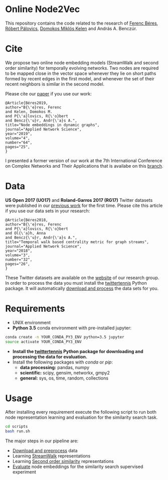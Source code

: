 ﻿Online Node2Vec
========================

This repository contains the code related to the research of [Ferenc Béres](https://github.com/ferencberes), [Róbert Pálovics](https://github.com/rpalovics), [Domokos Miklós Kelen](https://github.com/proto-n) and András A. Benczúr.

# Cite

We propose two online node embedding models (StreamWalk and second order similarity) for temporally evolving networks. Two nodes are required to be mapped close in the vector space whenever they lie on short paths formed by recent edges in the first model, and whenever the set of their recent neighbors is similar in the second model.

Please cite our [paper](https://appliednetsci.springeropen.com/articles/10.1007/s41109-019-0169-5) if you use our work:

```
@Article{Béres2019,
author="B{\'e}res, Ferenc
and Kelen, Domokos M.
and P{\'a}lovics, R{\'o}bert
and Bencz{\'u}r, Andr{\'a}s A.",
title="Node embeddings in dynamic graphs",
journal="Applied Network Science",
year="2019",
volume="4",
number="64",
pages="25",
}
```

I presented a former version of our work at the 7th International Conference on Complex Networks and Their Applications that is availabe on this [branch](https://github.com/ferencberes/online-node2vec/tree/complex_networks_2018).

# Data

**US Open 2017 (UO17)** and **Roland-Garros 2017 (RG17)** Twitter datasets were published in our [previous work](https://link.springer.com/article/10.1007/s41109-018-0080-5) for the first time. Please cite this article if you use our data sets in your research:

```
@Article{Béres2018,
author="B{\'e}res, Ferenc
and P{\'a}lovics, R{\'o}bert
and Ol{\'a}h, Anna
and Bencz{\'u}r, Andr{\'a}s A.",
title="Temporal walk based centrality metric for graph streams",
journal="Applied Network Science",
year="2018",
volume="3",
number="32",
pages="26",
}
```

These Twitter datasets are available on the [website](https://dms.sztaki.hu/~fberes/tennis/) of our research group. In order to process the data you must install the [twittertennis](https://github.com/ferencberes/twittertennis) Python package. It will automatically [download and process](scripts/preprocess_data.py) the data sets for you.

# Requirements

   * UNIX environment
   * **Python 3.5** conda environment with pre-installed jupyter:

   ```bash
   conda create -n YOUR_CONDA_PY3_ENV python=3.5 jupyter
   source activate YOUR_CONDA_PY3_ENV
   ```
   * **Install the [twittertennis](https://github.com/ferencberes/twittertennis) Python package for downloading and processing the data for evaluation.**
   * Install the following packages with *conda* or *pip*:
      * **data processing:** pandas, numpy
      * **scientific:** scipy, gensim, networkx, gmpy2
      * **general:** sys, os, time, random, collections

# Usage

After installing every requirement execute the following script to run both node representation learning and evaluation for the similarity search task.

```bash
cd scripts
bash run.sh
```

The major steps in our pipeline are:
   * [Download and preprocess](scripts/preprocess_data.py) data
   * Learning [StreamWalk](scripts/streamwalk_runner.py) representations
   * Learning [Second order similarity](scripts/second_order_runner.py) representations
   * [Evaluate](scripts/evaluate.py) node embeddings for the similarity search supervised experiment
